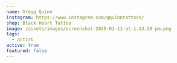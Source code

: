 ```yaml
---
name: Gregg Quinn
instagram: https://www.instagram.com/gquinntattoos/
shop: Black Heart Tattoo
image: /assets/images/screenshot-2025-01-11-at-1.13.20 pm.png
tags:
  - artist
active: true
featured: false
---
```

